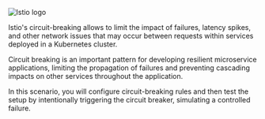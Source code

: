 ![Istio logo](https://raw.githubusercontent.com/lorenzo85/scenarios-ica/master/istio-logo.svg)

Istio's circuit-breaking allows to limit the impact of failures, latency spikes, and other network
issues that may occur between requests within services deployed in a Kubernetes cluster.

Circuit breaking is an important pattern for developing resilient microservice applications,
limiting the propagation of failures and preventing cascading impacts on other services
throughout the application.

In this scenario, you will configure circuit-breaking rules and then test the setup by intentionally
triggering the circuit breaker, simulating a controlled failure.
